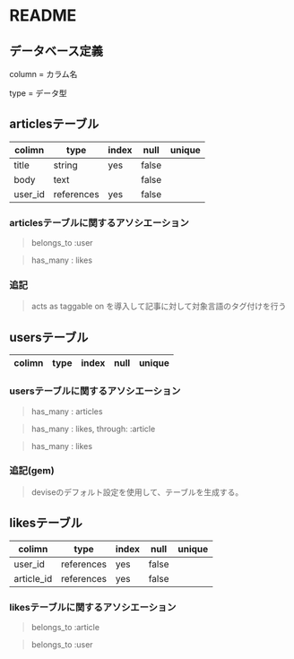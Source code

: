 # README

## データベース定義

column = カラム名

type = データ型




## articlesテーブル


|colimn   | type      |index| null| unique|
|---------|-----------|------|-----|-------|
| title   | string    | yes  |false|       |
| body    | text      |      |false|       |
| user_id | references| yes  |false|       |

### articlesテーブルに関するアソシエーション
> belongs_to :user

> has_many : likes


### 追記
> acts as taggable on を導入して記事に対して対象言語のタグ付けを行う




## usersテーブル

| colimn  | type   | index| null| unique|
|---------|--------|------|-----|-------|


### usersテーブルに関するアソシエーション
> has_many : articles

> has_many : likes,  through: :article

> has_many : likes

### 追記(gem)

> deviseのデフォルト設定を使用して、テーブルを生成する。



## likesテーブル

| colimn    | type       | index| null| unique|
|-----------|------------|------|-----|-------|
| user_id   | references | yes |false|       |
| article_id | references | yes |false|       |


### likesテーブルに関するアソシエーション

> belongs_to :article

> belongs_to :user











